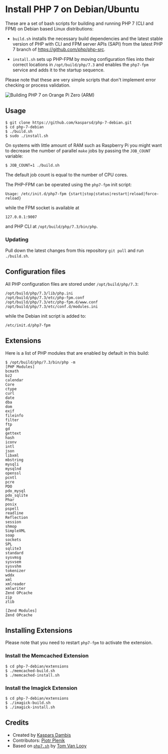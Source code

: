# Install PHP 7 on Debian/Ubuntu

These are a set of bash scripts for building and running PHP 7 (CLI and FPM) on Debian based Linux distributions:

- `build.sh` installs the necessary build dependencies and the latest stable version of PHP with CLI and FPM server APIs (SAPI) from the latest PHP 7 branch of https://github.com/php/php-src.

- `install.sh` sets up PHP-FPM by moving configuration files into their correct locations in `/opt/build/php/7.3` and enables the `php7-fpm` service and adds it to the startup sequence.

Please note that these are very simple scripts that don't implement error checking or process validation.

![Building PHP 7 on Orange Pi Zero (ARM)](https://kaspars.net/wp-content/uploads/2017/02/orange-pi-zero-php7-build.png)


## Usage

	$ git clone https://github.com/kasparsd/php-7-debian.git
	$ cd php-7-debian
	$ ./build.sh
	$ sudo ./install.sh

On systems with little amount of RAM such as Raspberry Pi you might want to decrease the number of parallel `make` jobs by passing the `JOB_COUNT` variable:

	$ JOB_COUNT=1 ./build.sh

The default job count is equal to the number of CPU cores.

The PHP-FPM can be operated using the `php7-fpm` init script:

	Usage: /etc/init.d/php7-fpm {start|stop|status|restart|reload|force-reload}

while the FPM socket is available at

	127.0.0.1:9007

and PHP CLI at `/opt/build/php/7.3/bin/php`.

### Updating

Pull down the latest changes from this repository `git pull` and run `./build.sh`.


## Configuration files

All PHP configuration files are stored under `/opt/build/php/7.3`:

	/opt/build/php/7.3/lib/php.ini
	/opt/build/php/7.3/etc/php-fpm.conf
	/opt/build/php/7.3/etc/php-fpm.d/www.conf
	/opt/build/php/7.3/etc/conf.d/modules.ini

while the Debian init script is added to:

	/etc/init.d/php7-fpm


## Extensions

Here is a list of PHP modules that are enabled by default in this build:

	$ /opt/build/php/7.3/bin/php -m
	[PHP Modules]
	bcmath
	bz2
	calendar
	Core
	ctype
	curl
	date
	dba
	dom
	exif
	fileinfo
	filter
	ftp
	gd
	gettext
	hash
	iconv
	intl
	json
	libxml
	mbstring
	mysqli
	mysqlnd
	openssl
	pcntl
	pcre
	PDO
	pdo_mysql
	pdo_sqlite
	Phar
	posix
	pspell
	readline
	Reflection
	session
	shmop
	SimpleXML
	soap
	sockets
	SPL
	sqlite3
	standard
	sysvmsg
	sysvsem
	sysvshm
	tokenizer
	wddx
	xml
	xmlreader
	xmlwriter
	Zend OPcache
	zip
	zlib

	[Zend Modules]
	Zend OPcache


## Installing Extensions

Please note that you need to restart `php7-fpm` to activate the extension.

### Install the Memcached Extension

	$ cd php-7-debian/extensions
	$ ./memcached-build.sh
	$ ./memcached-install.sh

### Install the Imagick Extension

	$ cd php-7-debian/extensions
	$ ./imagick-build.sh
	$ ./imagick-install.sh


## Credits

- Created by [Kaspars Dambis](https://kaspars.net)
- Contributors: [Piotr Plenik](https://github.com/jupeter)
- Based on [`php7.sh`](https://gist.github.com/tvlooy/953a7c0658e70b573ab4) by [Tom Van Looy](http://www.intracto.com/nl/blog/running-symfony2-on-php7)
